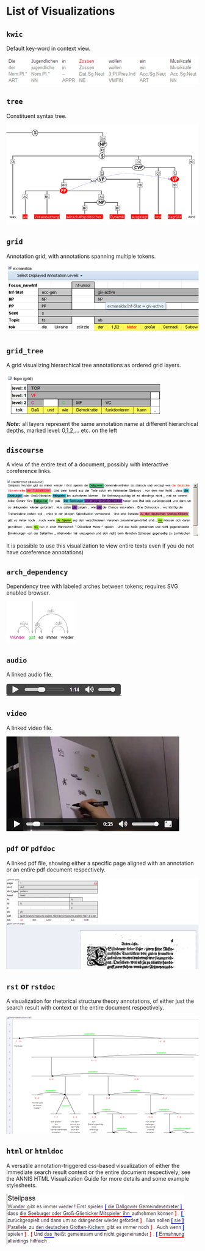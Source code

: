 # List of Visualizations

## `kwic` 

Default key-word in context view.

![kwic visualizer](vis-kwic.png)

## `tree` 

Constituent syntax tree.

![tree visualizer](vis-tree.png)

## `grid` 

Annotation grid, with annotations spanning multiple tokens.

![grid visualizer](vis-grid.png)

## `grid_tree` 
    
A grid visualizing hierarchical tree annotations as ordered grid layers.

![grid_tree visualizer](vis-grid_tree.png)

***Note:***  all layers represent the same annotation name at different hierarchical depths, marked level: 0,1,2,... etc. on the left

## `discourse` 

A view of the entire text of a document, possibly with interactive coreference links.

![discourse visualizer](vis-discourse.png)

It is possible to use this visualization to view entire texts even if you do not have coreference annotations)

## `arch_dependency`

Dependency tree with labeled arches between tokens;
requires SVG enabled browser.

![arch_dependency visualizer](vis-arch_dependency.png)

## `audio`

A linked audio file.

![audio visualizer](vis-audio.png)

## `video`

A linked video file.

![video visualizer](vis-video.png)

## `pdf` or `pdfdoc`

A linked pdf file, showing either a specific page aligned
with an annotation or an entire pdf document respectively.

![pdf visualizer](vis-pdf.png)

## `rst` or `rstdoc`

A visualization for rhetorical structure theory annotations,
of either just the search result with context or the entire document
respectively.

![rst visualizer](vis-rst.png)

## `html` or `htmldoc` 

A versatile annotation-triggered css-based visualization
of either the immediate search result context or the entire document
respectively; see the ANNIS HTML Visualization Guide for more
details and some example stylesheets.

![html visualizer](vis-html.png)